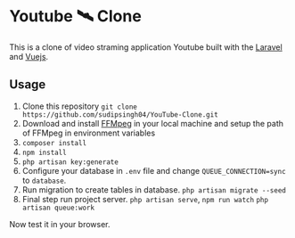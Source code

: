 # Youtube 🛰 Clone

This is a clone of video straming application Youtube built with the [Laravel](https://laravel.com/) and [Vuejs](https://vuejs.org/).

## Usage

1. Clone this repository
`git clone https://github.com/sudipsingh04/YouTube-Clone.git`
2. Download and install [FFMpeg](http://ffmpeg.org/download.html) in your local machine and setup the path of FFMpeg in environment variables  
2. `composer install`
3. `npm install`
4. `php artisan key:generate`
5. Configure your database in `.env` file and change `QUEUE_CONNECTION=sync` to `database`.
6. Run migration to create tables in database.
`php artisan migrate --seed`
7. Final step run project server.
`php artisan serve`,
`npm run watch`
`php artisan queue:work`

Now test it in your browser.
